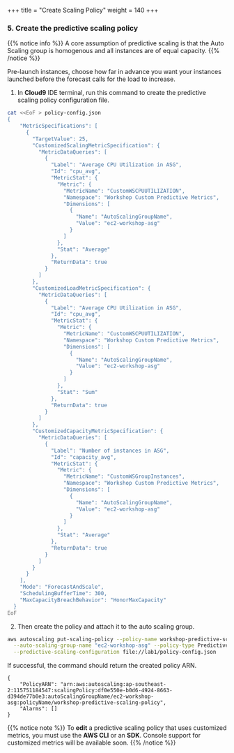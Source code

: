 +++
title = "Create Scaling Policy"
weight = 140
+++

### 5. Create the predictive scaling policy

{{% notice info %}}
A core assumption of predictive scaling is that the Auto Scaling group is homogenous and all instances are of equal capacity.
{{% /notice %}}

Pre-launch instances, choose how far in advance you want your instances launched before the forecast calls for the load to increase.

1. In **Cloud9** IDE terminal, run this command to create the predictive scaling policy configuration file.

```bash
cat <<EoF > policy-config.json
{
    "MetricSpecifications": [
      {
        "TargetValue": 25,
        "CustomizedScalingMetricSpecification": {
          "MetricDataQueries": [
            {
              "Label": "Average CPU Utilization in ASG",
              "Id": "cpu_avg",
              "MetricStat": {
                "Metric": {
                  "MetricName": "CustomWSCPUUTILIZATION",
                  "Namespace": "Workshop Custom Predictive Metrics",
                  "Dimensions": [
                    {
                      "Name": "AutoScalingGroupName",
                      "Value": "ec2-workshop-asg"
                    }
                  ]
                },
                "Stat": "Average"
              },
              "ReturnData": true
            }
          ]
        },
        "CustomizedLoadMetricSpecification": {
          "MetricDataQueries": [
            {
              "Label": "Average CPU Utilization in ASG",
              "Id": "cpu_avg",
              "MetricStat": {
                "Metric": {
                  "MetricName": "CustomWSCPUUTILIZATION",
                  "Namespace": "Workshop Custom Predictive Metrics",
                  "Dimensions": [
                    {
                      "Name": "AutoScalingGroupName",
                      "Value": "ec2-workshop-asg"
                    }
                  ]
                },
                "Stat": "Sum"
              },
              "ReturnData": true
            }
          ]
        },
        "CustomizedCapacityMetricSpecification": {
          "MetricDataQueries": [
            {
              "Label": "Number of instances in ASG",
              "Id": "capacity_avg",
              "MetricStat": {
                "Metric": {
                  "MetricName": "CustomWSGroupInstances",
                  "Namespace": "Workshop Custom Predictive Metrics",
                  "Dimensions": [
                    {
                      "Name": "AutoScalingGroupName",
                      "Value": "ec2-workshop-asg"
                    }
                  ]
                },
                "Stat": "Average"
              },
              "ReturnData": true
            }
          ]
        }
      }
    ],
    "Mode": "ForecastAndScale",
    "SchedulingBufferTime": 300,
    "MaxCapacityBreachBehavior": "HonorMaxCapacity"
  }
EoF
```

2. Then create the policy and attach it to the auto scaling group.
```bash
aws autoscaling put-scaling-policy --policy-name workshop-predictive-scaling-policy \
  --auto-scaling-group-name "ec2-workshop-asg" --policy-type PredictiveScaling \
  --predictive-scaling-configuration file://lab1/policy-config.json
```

If successful, the command should return the created policy ARN.

```
{
    "PolicyARN": "arn:aws:autoscaling:ap-southeast-2:115751184547:scalingPolicy:df0e550e-b0d6-4924-8663-d394de77b0e3:autoScalingGroupName/ec2-workshop-asg:policyName/workshop-predictive-scaling-policy",
    "Alarms": []
}
```

{{% notice note %}}
To **edit** a predictive scaling policy that uses customized metrics, you must use the **AWS CLI** or an **SDK**. Console support for customized metrics will be available soon.
{{% /notice %}}
